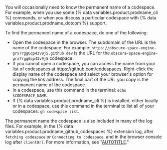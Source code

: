 You will occasionally need to know the permanent name of a codespace. For example, when you use some {% data variables.product.prodname_cli %} commands, or when you discuss a particular codespace with {% data variables.product.prodname_dotcom %} support.

To find the permanent name of a codespace, do one of the following:

- Open the codespace in the browser. The subdomain of the URL is the name of the codespace. For example: `https://obscure-space-engine-grx7rgg6qp43v9j5.github.dev` is the URL for the `obscure-space-engine-grx7rgg6qp43v9j5` codespace.
- If you cannot open a codespace, you can access the name from your list of codespaces at https://github.com/codespaces. Right-click the display name of the codespace and select your browser's option for copying the link address. The final part of the URL you copy is the permanent name of the codespace.
- In a codespace, use this command in the terminal: `echo $CODESPACE_NAME`.
- If {% data variables.product.prodname_cli %} is installed, either locally or in a codespace, use this command in the terminal to list all of your codespaces: `gh codespace list`.

The permanent name the codespace is also included in many of the log files. For example, in the {% data variables.product.prodname_github_codespaces %} extension log, after `fetching codespace` or `Connecting to codespace`, and in the browser console log after `clientUrl`. For more information, see "[AUTOTITLE](/codespaces/troubleshooting/github-codespaces-logs)."
